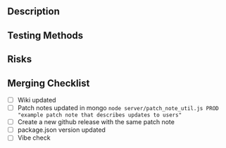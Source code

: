 ## Description

## Testing Methods

## Risks

## Merging Checklist
- [ ] Wiki updated
- [ ] Patch notes updated in mongo `node server/patch_note_util.js PROD "example patch note that describes updates to users"`
- [ ] Create a new github release with the same patch note
- [ ] package.json version updated
- [ ] Vibe check
